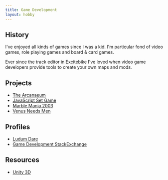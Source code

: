 ```yaml
---
title: Game Development
layout: hobby
---
```


## History

I've enjoyed all kinds of games since I was a kid. I'm particular fond of video games, role playing games and board & card games. 

Ever since the track editor in Excitebike I've loved when video game developers provide tools to create your own maps and mods.

## Projects

- [The Arcanaeum](/projects/the-arcanaeum/)
- [JavaScript Set Game](/projects/javascript-set/)
- [Marble Mania 2003](/projects/mm2k3/)
- [Venus Needs Men](/projects/venus-needs-men/)

## Profiles

- [Ludum Dare](http://www.ludumdare.com/compo/author/spilth/)
- [Game Development StackExchange](http://gamedev.stackexchange.com/users/2201/spilth)
 
## Resources

- [Unity 3D](http://unity3d.com/)

